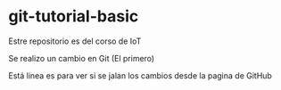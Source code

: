 # git-tutorial-basic
Estre repositorio es del corso de IoT

Se realizo un cambio en Git (El primero)


Está linea es para ver si se jalan los cambios desde la pagina de GitHub
